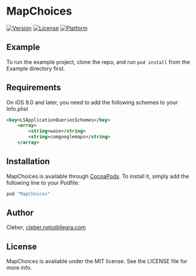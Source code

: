 # MapChoices

[![Version](https://img.shields.io/cocoapods/v/MapChoices.svg?style=flat)](http://cocoapods.org/pods/MapChoices)
[![License](https://img.shields.io/cocoapods/l/MapChoices.svg?style=flat)](http://cocoapods.org/pods/MapChoices)
[![Platform](https://img.shields.io/cocoapods/p/MapChoices.svg?style=flat)](http://cocoapods.org/pods/MapChoices)

## Example

To run the example project, clone the repo, and run `pod install` from the Example directory first.

## Requirements

On iOS 9.0 and later, you need to add the following schemes to your Info.plist
```xml
<key>LSApplicationQueriesSchemes</key>
	<array>
		<string>waze</string>
		<string>comgooglemaps</string>
	</array>
```

## Installation

MapChoices is available through [CocoaPods](http://cocoapods.org). To install
it, simply add the following line to your Podfile:

```ruby
pod "MapChoices"
```

## Author

Cleber, cleber.neto@ilegra.com

## License

MapChoices is available under the MIT license. See the LICENSE file for more info.
